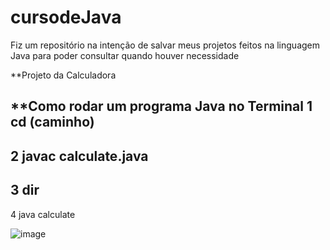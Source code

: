 # cursodeJava
Fiz um repositório na intenção de salvar meus projetos feitos na linguagem Java para poder consultar quando houver necessidade



**Projeto da Calculadora

**Como rodar um programa Java no Terminal
1 cd (caminho)
------
2 javac calculate.java
------
3 dir
------
4 java calculate


![image](https://github.com/leandroyoo/cursodeJava/assets/94478634/29907eba-1c3e-4bd1-a81f-606918d4d7d6)



